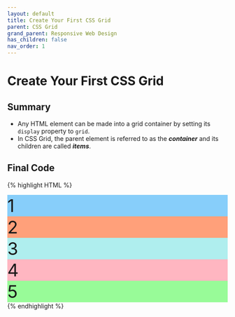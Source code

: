 ```yaml
---
layout: default
title: Create Your First CSS Grid
parent: CSS Grid
grand_parent: Responsive Web Design
has_children: false
nav_order: 1
---
```

# Create Your First CSS Grid
## Summary
- Any HTML element can be made into a grid container by setting its `display` property to `grid`.
- In CSS Grid, the parent element is referred to as the ___container___ and its children are called ___items___.

## Final Code

{% highlight HTML %}
<style>
  .d1{background:LightSkyBlue;}
  .d2{background:LightSalmon;}
  .d3{background:PaleTurquoise;}
  .d4{background:LightPink;}
  .d5{background:PaleGreen;}

  .container {
    font-size: 40px;
    width: 100%;
    background: LightGray;
    /* Only change code below this line */
    display: grid;
    
    /* Only change code above this line */
  }
</style>

<div class="container">
  <div class="d1">1</div>
  <div class="d2">2</div>
  <div class="d3">3</div>
  <div class="d4">4</div>
  <div class="d5">5</div>
</div>
{% endhighlight %}